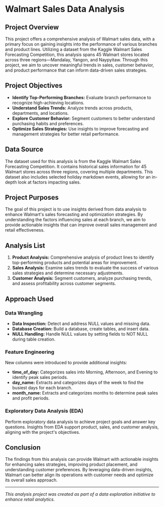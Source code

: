 # Walmart Sales Data Analysis

## Project Overview
This project offers a comprehensive analysis of Walmart sales data, with a primary focus on gaining insights into the performance of various branches and product lines. Utilizing a dataset from the Kaggle Walmart Sales Forecasting Competition, this analysis spans 45 Walmart stores located across three regions—Mandalay, Yangon, and Naypyitaw. Through this project, we aim to uncover meaningful trends in sales, customer behavior, and product performance that can inform data-driven sales strategies.

## Project Objectives
- **Identify Top-Performing Branches:** Evaluate branch performance to recognize high-achieving locations.
- **Understand Sales Trends:** Analyze trends across products, departments, and locations.
- **Explore Customer Behavior:** Segment customers to better understand purchasing habits and preferences.
- **Optimize Sales Strategies:** Use insights to improve forecasting and management strategies for better retail performance.

## Data Source
The dataset used for this analysis is from the Kaggle Walmart Sales Forecasting Competition. It contains historical sales information for 45 Walmart stores across three regions, covering multiple departments. This dataset also includes selected holiday markdown events, allowing for an in-depth look at factors impacting sales.

## Project Purposes
The goal of this project is to use insights derived from data analysis to enhance Walmart's sales forecasting and optimization strategies. By understanding the factors influencing sales at each branch, we aim to provide actionable insights that can improve overall sales management and retail effectiveness.

## Analysis List
1. **Product Analysis:** Comprehensive analysis of product lines to identify top-performing products and potential areas for improvement.
2. **Sales Analysis:** Examine sales trends to evaluate the success of various sales strategies and determine necessary adjustments.
3. **Customer Analysis:** Segment customers, analyze purchasing trends, and assess profitability across customer segments.

## Approach Used

### Data Wrangling
- **Data Inspection:** Detect and address NULL values and missing data.
- **Database Creation:** Build a database, create tables, and insert data.
- **NULL Handling:** Handle NULL values by setting fields to NOT NULL during table creation.

### Feature Engineering
New columns were introduced to provide additional insights:
- **time_of_day:** Categorizes sales into Morning, Afternoon, and Evening to identify peak sales periods.
- **day_name:** Extracts and categorizes days of the week to find the busiest days for each branch.
- **month_name:** Extracts and categorizes months to determine peak sales and profit periods.

### Exploratory Data Analysis (EDA)
Perform exploratory data analysis to achieve project goals and answer key questions. Insights from EDA support product, sales, and customer analysis, aligning with the project's objectives.

## Conclusion
The findings from this analysis can provide Walmart with actionable insights for enhancing sales strategies, improving product placement, and understanding customer preferences. By leveraging data-driven insights, Walmart can better align its operations with customer needs and optimize its overall sales approach.

---

*This analysis project was created as part of a data exploration initiative to enhance retail analytics.* 
